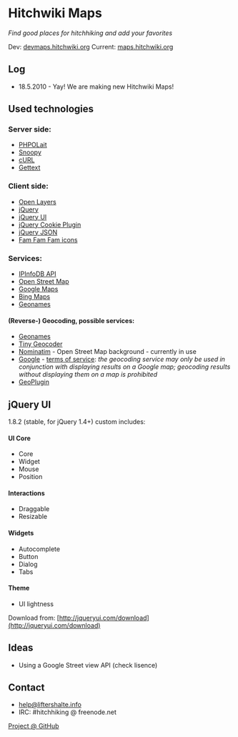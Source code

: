Hitchwiki Maps
==============
_Find good places for hitchhiking and add your favorites_

Dev: [devmaps.hitchwiki.org](http://devmaps.hitchwiki.org/)
Current: [maps.hitchwiki.org](http://maps.hitchwiki.org/)

## Log

* 18.5.2010 - Yay! We are making new Hitchwiki Maps!


## Used technologies

### Server side:
* [PHPOLait](http://sourceforge.net/projects/phpolait/)
* [Snoopy](http://sourceforge.net/projects/snoopy/)
* [cURL](http://curl.haxx.se/)
* [Gettext](http://www.gnu.org/software/gettext/)

### Client side:
* [Open Layers](http://openlayers.org/)
* [jQuery](http://jquery.com/) 
* [jQuery UI](http://jqueryui.com/)
* [jQuery Cookie Plugin](http://plugins.jquery.com/project/cookie)
* [jQuery JSON](http://code.google.com/p/jquery-json/)
* [Fam Fam Fam icons](http://www.famfamfam.com/lab/icons/)


### Services:
* [IPInfoDB API](http://ipinfodb.com/)
* [Open Street Map](http://www.openstreetmap.org/)
* [Google Maps](http://maps.google.com/)
* [Bing Maps](http://maps.bing.com/)
* [Geonames](http://www.geonames.org/)

#### (Reverse-) Geocoding, possible services:
* [Geonames](http://www.geonames.org/export/geonames-search.html)
* [Tiny Geocoder](http://tinygeocoder.com/)
* [Nominatim](http://wiki.openstreetmap.org/wiki/Nominatim) - Open Street Map background - currently in use	
* [Google](http://maps.google.com/maps/geo?q=62,24) - [terms of service](http://code.google.com/apis/maps/documentation/geocoding/index.html): _the geocoding service may only be used in conjunction with displaying results on a Google map; geocoding results without displaying them on a map is prohibited_
* [GeoPlugin](http://www.geoplugin.com/)

## jQuery UI
1.8.2 (stable, for jQuery 1.4+) custom includes:

#### UI Core
* Core
* Widget
* Mouse
* Position

#### Interactions
* Draggable
* Resizable

#### Widgets
* Autocomplete
* Button
* Dialog
* Tabs

#### Theme
* UI lightness

Download from: [http://jqueryui.com/download](http://jqueryui.com/download)



## Ideas

* Using a Google Street view API (check lisence)

## Contact
* help@liftershalte.info
* IRC: #hitchhiking @ freenode.net

[Project @ GitHub](http://github.com/MrTweek/maps.hitchwiki.org/)
